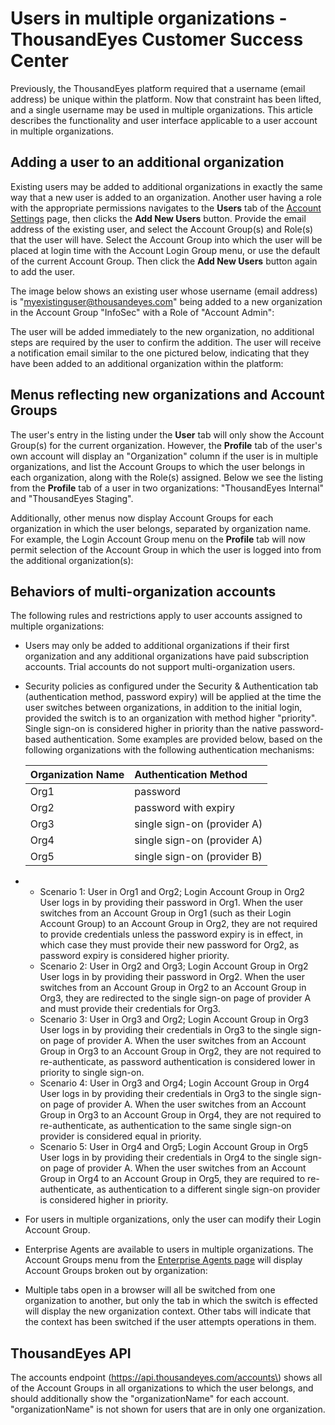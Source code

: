 # Users in multiple organizations - ThousandEyes Customer Success Center

Previously, the ThousandEyes platform required that a username \(email address\) be unique within the platform.  Now that constraint has been lifted, and a single username may be used in multiple organizations.  This article describes the functionality and user interface applicable to a user account in multiple organizations.

## Adding a user to an additional organization

Existing users may be added to additional organizations in exactly the same way that a new user is added to an organization.  Another user having a role with the appropriate permissions navigates to the **Users** tab of the [Account Settings](https://app.thousandeyes.com/settings/account/) page, then clicks the **Add New Users** button. Provide the email address of the existing user, and select the Account Group\(s\) and Role\(s\) that the user will have.  Select the Account Group into which the user will be placed at login time with the Account Login Group menu, or use the default of the current Account Group.  Then click the **Add New Users** button again to add the user.

 The image below shows an existing user whose username \(email address\) is "myexistinguser@thousandeyes.com" being added to a new organization in the Account Group "InfoSec" with a Role of "Account Admin":

The user will be added immediately to the new organization, no additional steps are required by the user to confirm the addition. The user will receive a notification email similar to the one pictured below, indicating that they have been added to an additional organization within the platform:

## Menus reflecting new organizations and Account Groups

The user's entry in the listing under the **User** tab will only show the Account Group\(s\) for the current organization.  However, the **Profile** tab of the user's own account will display an "Organization" column if the user is in multiple organizations, and list the Account Groups to which the user belongs in each organization, along with the Role\(s\) assigned.  Below we see the listing from the **Profile** tab of a user in two organizations: "ThousandEyes Internal" and "ThousandEyes Staging".

Additionally, other menus now display Account Groups for each organization in which the user belongs, separated by organization name.  For example, the Login Account Group menu on the **Profile** tab will now permit selection of the Account Group in which the user is logged into from the additional organization\(s\):

## Behaviors of multi-organization accounts

The following rules and restrictions apply to user accounts assigned to multiple organizations:

* Users may only be added to additional organizations if their first organization and any additional organizations have paid subscription accounts. Trial accounts do not support multi-organization users.
* Security policies as configured under the Security & Authentication tab \(authentication method, password expiry\) will be applied at the time the user switches between organizations, in addition to the initial login, provided the switch is to an organization with method higher "priority". Single sign-on is considered higher in priority than the native password-based authentication.  Some examples are provided below, based on the following organizations with the following authentication mechanisms:

  | **Organization Name** | **Authentication Method** |
  | :--- | :--- |
  | Org1 | password |
  | Org2 | password with expiry |
  | Org3 | single sign-on \(provider A\) |
  | Org4 | single sign-on \(provider A\) |
  | Org5 | single sign-on \(provider B\) |

* * Scenario 1: User in Org1 and Org2; Login Account Group in Org2  User logs in by providing their password in Org1. When the user switches from an Account Group in Org1 \(such as their Login Account Group\) to an Account Group in Org2, they are not required to provide credentials unless the password expiry is in effect, in which case they must provide their new password for Org2, as password expiry is considered higher priority.
  * Scenario 2: User in Org2 and Org3; Login Account Group in Org2  User logs in by providing their password in Org2. When the user switches from an Account Group in Org2 to an Account Group in Org3, they are redirected to the single sign-on page of provider A and must provide their credentials for Org3.
  * Scenario 3: User in Org3 and Org2; Login Account Group in Org3  User logs in by providing their credentials in Org3 to the single sign-on page of provider A. When the user switches from an Account Group in Org3 to an Account Group in Org2, they are not required to re-authenticate, as password authentication is considered lower in priority to single sign-on.
  * Scenario 4: User in Org3 and Org4; Login Account Group in Org4  User logs in by providing their credentials in Org3 to the single sign-on page of provider A. When the user switches from an Account Group in Org3 to an Account Group in Org4, they are not required to re-authenticate, as authentication to the same single sign-on provider is considered equal in priority.
  * Scenario 5: User in Org4 and Org5; Login Account Group in Org5  User logs in by providing their credentials in Org4 to the single sign-on page of provider A. When the user switches from an Account Group in Org4 to an Account Group in Org5, they are  required to re-authenticate, as authentication to a different single sign-on provider is considered higher in priority. 
* For users in multiple organizations, only the user can modify their Login Account Group.
* Enterprise Agents are available to users in multiple organizations. The Account Groups menu from the [Enterprise Agents page](https://app.stg.thousandeyes.com/settings/agents/enterprise/) will display Account Groups broken out by organization:
*  Multiple tabs open in a browser will all be switched from one organization to another, but only the tab in which the switch is effected will display the new organization context.  Other tabs will indicate that the context has been switched if the user attempts operations in them.

## ThousandEyes API

The accounts endpoint \(https://api.thousandeyes.com/accounts\) shows all of the Account Groups in all organizations to which the user belongs, and should additionally show the "organizationName" for each account.  "organizationName" is not shown for users that are in only one organization.

